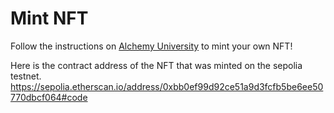 # Mint NFT 

Follow the instructions on [Alchemy University](https://university.alchemypreview.com/course/ethereum/md/how-to-mint-nfts) to mint your own NFT!

Here is the contract address of the NFT that was minted on the sepolia testnet. 
https://sepolia.etherscan.io/address/0xbb0ef99d92ce51a9d3fcfb5be6ee50770dbcf064#code
